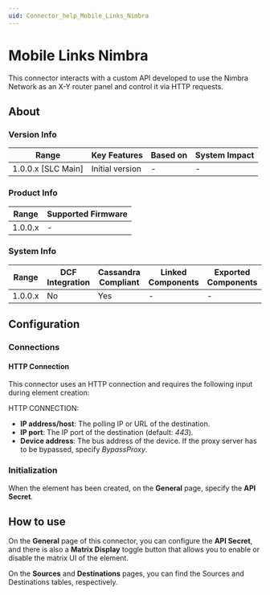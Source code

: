 ```yaml
---
uid: Connector_help_Mobile_Links_Nimbra
---
```


# Mobile Links Nimbra

This connector interacts with a custom API developed to use the Nimbra Network as an X-Y router panel and control it via HTTP requests.

## About

### Version Info

| Range                | Key Features     | Based on     | System Impact     |
|----------------------|------------------|--------------|-------------------|
| 1.0.0.x \[SLC Main\] | Initial version  | \-           | \-                |

### Product Info

| Range     | Supported Firmware     |
|-----------|------------------------|
| 1.0.0.x   | \-                     |

### System Info

| Range     | DCF Integration     | Cassandra Compliant     | Linked Components     | Exported Components     |
|-----------|---------------------|-------------------------|-----------------------|-------------------------|
| 1.0.0.x   | No                  | Yes                     | \-                    | \-                      |

## Configuration

### Connections

#### HTTP Connection

This connector uses an HTTP connection and requires the following input during element creation:

HTTP CONNECTION:

- **IP address/host**: The polling IP or URL of the destination.
- **IP port**: The IP port of the destination (default: *443*).
- **Device address**: The bus address of the device. If the proxy server has to be bypassed, specify *BypassProxy*.

### Initialization

When the element has been created, on the **General** page, specify the **API Secret**.

## How to use

On the **General** page of this connector, you can configure the **API Secret**, and there is also a **Matrix Display** toggle button that allows you to enable or disable the matrix UI of the element.

On the **Sources** and **Destinations** pages, you can find the Sources and Destinations tables, respectively.
